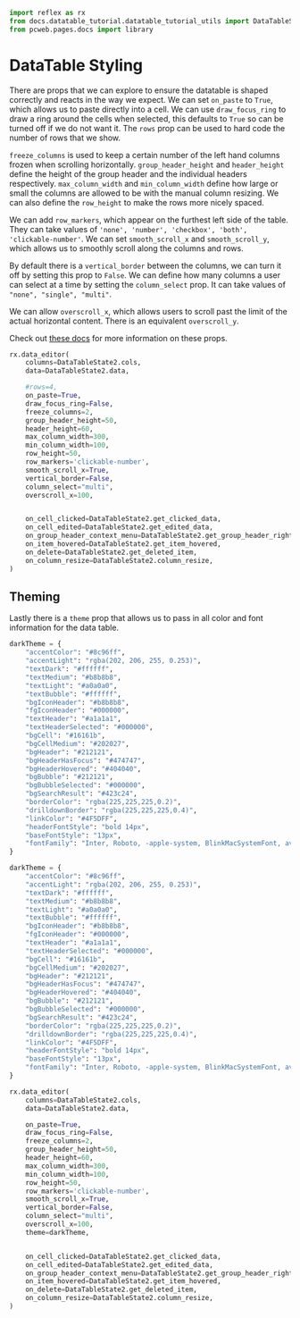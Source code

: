 ```python exec
import reflex as rx
from docs.datatable_tutorial.datatable_tutorial_utils import DataTableState, DataTableState2
from pcweb.pages.docs import library
```

# DataTable Styling

There are props that we can explore to ensure the datatable is shaped correctly and reacts in the way we expect. We can set `on_paste` to `True`, which allows us to paste directly into a cell. We can use `draw_focus_ring` to draw a ring around the cells when selected, this defaults to `True` so can be turned off if we do not want it. The `rows` prop can be used to hard code the number of rows that we show.

`freeze_columns` is used to keep a certain number of the left hand columns frozen when scrolling horizontally. `group_header_height` and `header_height` define the height of the group header and the individual headers respectively. `max_column_width` and `min_column_width` define how large or small the columns are allowed to be with the manual column resizing. We can also define the `row_height` to make the rows more nicely spaced.

We can add `row_markers`, which appear on the furthest left side of the table. They can take values of `'none', 'number', 'checkbox', 'both', 'clickable-number'`. We can set `smooth_scroll_x` and `smooth_scroll_y`, which allows us to smoothly scroll along the columns and rows.

By default there is a `vertical_border` between the columns, we can turn it off by setting this prop to `False`. We can define how many columns a user can select at a time by setting the `column_select` prop. It can take values of `"none", "single", "multi"`.

We can allow `overscroll_x`, which allows users to scroll past the limit of the actual horizontal content. There is an equivalent `overscroll_y`.

Check out [these docs]({library.tables_and_data_grids.data_editor.path}) for more information on these props.

```python demo
rx.data_editor(
    columns=DataTableState2.cols,
    data=DataTableState2.data,

    #rows=4,
    on_paste=True,
    draw_focus_ring=False,
    freeze_columns=2,
    group_header_height=50,
    header_height=60,
    max_column_width=300,
    min_column_width=100,
    row_height=50,
    row_markers='clickable-number',
    smooth_scroll_x=True,
    vertical_border=False,
    column_select="multi",
    overscroll_x=100,


    on_cell_clicked=DataTableState2.get_clicked_data,
    on_cell_edited=DataTableState2.get_edited_data,
    on_group_header_context_menu=DataTableState2.get_group_header_right_click,
    on_item_hovered=DataTableState2.get_item_hovered,
    on_delete=DataTableState2.get_deleted_item,
    on_column_resize=DataTableState2.column_resize,
)
```

## Theming

Lastly there is a `theme` prop that allows us to pass in all color and font information for the data table.

```python
darkTheme = {
    "accentColor": "#8c96ff",
    "accentLight": "rgba(202, 206, 255, 0.253)",
    "textDark": "#ffffff",
    "textMedium": "#b8b8b8",
    "textLight": "#a0a0a0",
    "textBubble": "#ffffff",
    "bgIconHeader": "#b8b8b8",
    "fgIconHeader": "#000000",
    "textHeader": "#a1a1a1",
    "textHeaderSelected": "#000000",
    "bgCell": "#16161b",
    "bgCellMedium": "#202027",
    "bgHeader": "#212121",
    "bgHeaderHasFocus": "#474747",
    "bgHeaderHovered": "#404040",
    "bgBubble": "#212121",
    "bgBubbleSelected": "#000000",
    "bgSearchResult": "#423c24",
    "borderColor": "rgba(225,225,225,0.2)",
    "drilldownBorder": "rgba(225,225,225,0.4)",
    "linkColor": "#4F5DFF",
    "headerFontStyle": "bold 14px",
    "baseFontStyle": "13px",
    "fontFamily": "Inter, Roboto, -apple-system, BlinkMacSystemFont, avenir next, avenir, segoe ui, helvetica neue, helvetica, Ubuntu, noto, arial, sans-serif",
}
```

```python exec
darkTheme = {
    "accentColor": "#8c96ff",
    "accentLight": "rgba(202, 206, 255, 0.253)",
    "textDark": "#ffffff",
    "textMedium": "#b8b8b8",
    "textLight": "#a0a0a0",
    "textBubble": "#ffffff",
    "bgIconHeader": "#b8b8b8",
    "fgIconHeader": "#000000",
    "textHeader": "#a1a1a1",
    "textHeaderSelected": "#000000",
    "bgCell": "#16161b",
    "bgCellMedium": "#202027",
    "bgHeader": "#212121",
    "bgHeaderHasFocus": "#474747",
    "bgHeaderHovered": "#404040",
    "bgBubble": "#212121",
    "bgBubbleSelected": "#000000",
    "bgSearchResult": "#423c24",
    "borderColor": "rgba(225,225,225,0.2)",
    "drilldownBorder": "rgba(225,225,225,0.4)",
    "linkColor": "#4F5DFF",
    "headerFontStyle": "bold 14px",
    "baseFontStyle": "13px",
    "fontFamily": "Inter, Roboto, -apple-system, BlinkMacSystemFont, avenir next, avenir, segoe ui, helvetica neue, helvetica, Ubuntu, noto, arial, sans-serif",
}
```

```python demo
rx.data_editor(
    columns=DataTableState2.cols,
    data=DataTableState2.data,

    on_paste=True,
    draw_focus_ring=False,
    freeze_columns=2,
    group_header_height=50,
    header_height=60,
    max_column_width=300,
    min_column_width=100,
    row_height=50,
    row_markers='clickable-number',
    smooth_scroll_x=True,
    vertical_border=False,
    column_select="multi",
    overscroll_x=100,
    theme=darkTheme,


    on_cell_clicked=DataTableState2.get_clicked_data,
    on_cell_edited=DataTableState2.get_edited_data,
    on_group_header_context_menu=DataTableState2.get_group_header_right_click,
    on_item_hovered=DataTableState2.get_item_hovered,
    on_delete=DataTableState2.get_deleted_item,
    on_column_resize=DataTableState2.column_resize,
)
```
